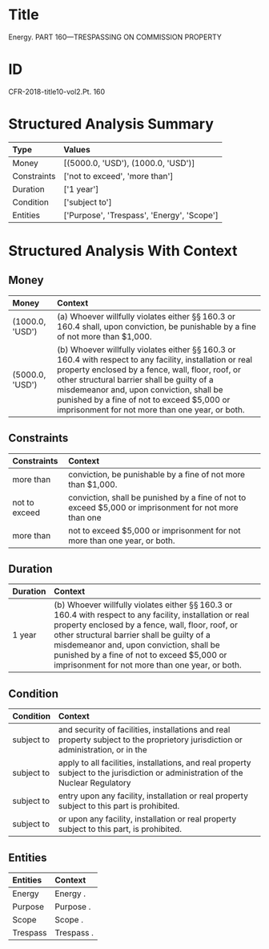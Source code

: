 # Title

 Energy. PART 160—TRESPASSING ON COMMISSION PROPERTY


# ID

 CFR-2018-title10-vol2.Pt. 160


# Structured Analysis Summary

| Type        | Values                                     |
|:------------|:-------------------------------------------|
| Money       | [(5000.0, 'USD'), (1000.0, 'USD')]         |
| Constraints | ['not to exceed', 'more than']             |
| Duration    | ['1 year']                                 |
| Condition   | ['subject to']                             |
| Entities    | ['Purpose', 'Trespass', 'Energy', 'Scope'] |


# Structured Analysis With Context

 


## Money

| Money           | Context                                                                                                                                                                                                                                                                                                                                                                 |
|:----------------|:------------------------------------------------------------------------------------------------------------------------------------------------------------------------------------------------------------------------------------------------------------------------------------------------------------------------------------------------------------------------|
| (1000.0, 'USD') | (a) Whoever willfully violates either &#167;&#167;&#8201;160.3 or 160.4 shall, upon conviction, be punishable by a fine of not more than $1,000.                                                                                                                                                                                                                        |
| (5000.0, 'USD') | (b) Whoever willfully violates either &#167;&#167;&#8201;160.3 or 160.4 with respect to any facility, installation or real property enclosed by a fence, wall, floor, roof, or other structural barrier shall be guilty of a misdemeanor and, upon conviction, shall be punished by a fine of not to exceed $5,000 or imprisonment for not more than one year, or both. |


## Constraints

| Constraints   | Context                                                                                               |
|:--------------|:------------------------------------------------------------------------------------------------------|
| more than     | conviction, be punishable by a fine of not more than  $1,000.                                         |
| not to exceed | conviction, shall be punished by a fine of not to exceed $5,000 or imprisonment for not more than one |
| more than     | not to exceed $5,000 or imprisonment for not more than  one year, or both.                            |


## Duration

| Duration   | Context                                                                                                                                                                                                                                                                                                                                                                 |
|:-----------|:------------------------------------------------------------------------------------------------------------------------------------------------------------------------------------------------------------------------------------------------------------------------------------------------------------------------------------------------------------------------|
| 1 year     | (b) Whoever willfully violates either &#167;&#167;&#8201;160.3 or 160.4 with respect to any facility, installation or real property enclosed by a fence, wall, floor, roof, or other structural barrier shall be guilty of a misdemeanor and, upon conviction, shall be punished by a fine of not to exceed $5,000 or imprisonment for not more than one year, or both. |


## Condition

| Condition   | Context                                                                                                                           |
|:------------|:----------------------------------------------------------------------------------------------------------------------------------|
| subject to  | and security of facilities, installations and real property subject to the proprietory jurisdiction or administration, or in the  |
| subject to  | apply to all facilities, installations, and real property subject to the jurisdiction or administration of the Nuclear Regulatory |
| subject to  | entry upon any facility, installation or real property subject to  this part is prohibited.                                       |
| subject to  | or upon any facility, installation or real property subject to  this part, is prohibited.                                         |


## Entities

| Entities   | Context    |
|:-----------|:-----------|
| Energy     | Energy .   |
| Purpose    | Purpose .  |
| Scope      | Scope .    |
| Trespass   | Trespass . |


